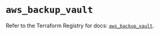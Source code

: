 # `aws_backup_vault`

Refer to the Terraform Registry for docs: [`aws_backup_vault`](https://registry.terraform.io/providers/hashicorp/aws/6.19.0/docs/resources/backup_vault).
